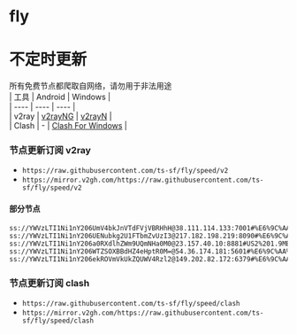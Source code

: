 # fly
# 不定时更新
所有免费节点都爬取自网络，请勿用于非法用途  
|  工具  | Android  | Windows  |  
|  ----  | ----   | ----  |  
| v2ray  | [v2rayNG](https://github.com/2dust/v2rayNG/releases) | [v2rayN](https://github.com/2dust/v2rayN/releases) |  
| Clash  | - | [Clash For Windows](https://github.com/2dust/clashN/releases) | 
  
### 节点更新订阅  v2ray
- `https://raw.githubusercontent.com/ts-sf/fly/speed/v2`  
- `https://mirror.v2gh.com/https://raw.githubusercontent.com/ts-sf/fly/speed/v2`  

#### 部分节点  
``` 
ss://YWVzLTI1Ni1nY206UmV4bkJnVTdFVjVBRHhH@38.111.114.133:7001#%E6%9C%AA%E7%9F%A53%201.6MB%2Fs
ss://YWVzLTI1Ni1nY206UENubkg2U1FTbmZvUzI3@217.182.198.219:8090#%E6%9C%AA%E7%9F%A54%201.8MB%2Fs
ss://YWVzLTI1Ni1nY206a0RXdlhZWm9UQmNHa0M0@23.157.40.10:8881#US2%201.9MB%2Fs
ss://YWVzLTI1Ni1nY206WTZSOXBBdHZ4eHptR0M=@54.36.174.181:5601#%E6%9C%AA%E7%9F%A58%201.7MB%2Fs
ss://YWVzLTI1Ni1nY206ekROVmVkUkZQUWV4Rzl2@149.202.82.172:6379#%E6%9C%AA%E7%9F%A59%201.8MB%2Fs
```
### 节点更新订阅  clash
- `https://raw.githubusercontent.com/ts-sf/fly/speed/clash`  
- `https://mirror.v2gh.com/https://raw.githubusercontent.com/ts-sf/fly/speed/clash`  


